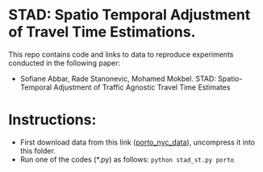 # STAD: Spatio Temporal Adjustment of Travel Time Estimations.

This repo contains code and links to data to reproduce experiments conducted in the following paper:
- Sofiane Abbar, Rade Stanonevic, Mohamed Mokbel. STAD: Spatio-Temporal Adjustment of Traffic Agnostic Travel Time Estimates


# Instructions:
- First download data from this link ([porto_nyc_data](https://drive.google.com/file/d/19xed6v0L68M_aIT6N1b10qAupo5AYGTl/view?usp=sharing)), uncompress it into this folder.
- Run one of the codes (*.py) as follows: `python stad_st.py porto` 
